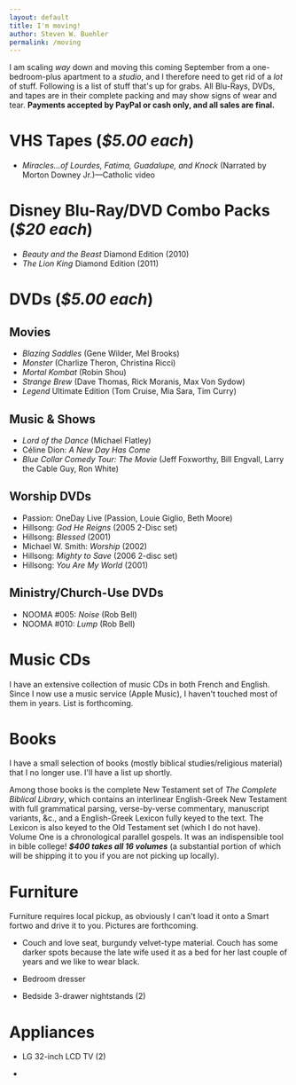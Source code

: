```yaml
---
layout: default
title: I'm moving!
author: Steven W. Buehler
permalink: /moving
---
```


I am scaling _way_ down and moving this coming September from a one-bedroom-plus apartment to a _studio_, and I therefore need to get rid of a _lot_ of stuff. Following is a list of stuff that's up for grabs. All Blu-Rays, DVDs, and tapes are in their complete packing and may show signs of wear and tear. **Payments accepted by PayPal or cash only, and all sales are final.**

# VHS Tapes (_$5.00 each_)

- _Miracles...of Lourdes, Fatima, Guadalupe, and Knock_ (Narrated by Morton Downey Jr.)&mdash;Catholic video

# Disney Blu-Ray/DVD Combo Packs (_$20 each_)

- _Beauty and the Beast_ Diamond Edition (2010)
- _The Lion King_ Diamond Edition (2011)

# DVDs (_$5.00 each_)

## Movies

- _Blazing Saddles_ (Gene Wilder, Mel Brooks)
- _Monster_ (Charlize Theron, Christina Ricci)
- _Mortal Kombat_ (Robin Shou)
- _Strange Brew_ (Dave Thomas, Rick Moranis, Max Von Sydow)
- _Legend_ Ultimate Edition (Tom Cruise, Mia Sara, Tim Curry)

## Music & Shows

- _Lord of the Dance_ (Michael Flatley)
- Céline Dion: _A New Day Has Come_
- _Blue Collar Comedy Tour: The Movie_ (Jeff Foxworthy, Bill Engvall, Larry the Cable Guy, Ron White)

## Worship DVDs

- Passion: OneDay Live (Passion, Louie Giglio, Beth Moore)
- Hillsong: _God He Reigns_ (2005 2-Disc set)
- Hillsong: _Blessed_ (2001)
- Michael W. Smith: _Worship_ (2002)
- Hillsong: _Mighty to Save_ (2006 2-disc set)
- Hillsong: _You Are My World_ (2001)

## Ministry/Church-Use DVDs

- NOOMA #005: _Noise_ (Rob Bell)
- NOOMA #010: _Lump_ (Rob Bell)


# Music CDs

I have an extensive collection of music CDs in both French and English. Since I now use a music service (Apple Music), I haven't touched most of them in years. List is forthcoming.

# Books

I have a small selection of books (mostly biblical studies/religious material) that I no longer use. I'll have a list up shortly.

Among those books is the complete New Testament set of _The Complete Biblical Library_, which contains an interlinear English-Greek New Testament with full grammatical parsing, verse-by-verse commentary, manuscript variants, &c., and a English-Greek Lexicon fully keyed to the text. The Lexicon is also keyed to the Old Testament set (which I do not have). Volume One is a chronological parallel gospels. It was an indispensible tool in bible college! **_$400 takes all 16 volumes_** (a substantial portion of which will be shipping it to you if you are not picking up locally).

# Furniture

Furniture requires local pickup, as obviously I can't load it onto a Smart fortwo and drive it to you. Pictures are forthcoming.

- Couch and love seat, burgundy velvet-type material. Couch has some darker spots because the late wife used it as a bed for her last couple of years and we like to wear black.

- Bedroom dresser

- Bedside 3-drawer nightstands (2)

# Appliances

- LG 32-inch LCD TV (2)

- 